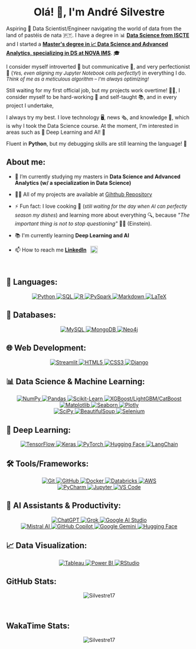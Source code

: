 <h1 align="center">Olá! 👋, I'm André Silvestre</h1>

Aspiring 🚀 Data Scientist/Engineer navigating the world of data from the land of pastéis de nata 🇵🇹. I have a degree in 📊 **[Data Science from ISCTE](https://www.iscte-iul.pt/degree/code/0322/bachelor-degree-in-data-science)** and I started a **[Master's degree in 📈 Data Science and Advanced Analytics, specializing in DS at NOVA IMS](https://www.novaims.unl.pt/en/education/programs/postgraduate-programs-and-master-degree-programs/master-degree-program-in-data-science-and-advanced-analytics-with-a-specialization-in-data-science/)**. 🎓

I consider myself introverted 🤫 but communicative 💬, and very perfectionist 🎯 (<span style="font-size: 13px;"><i>Yes, even aligning my Jupyter Notebook cells perfectly!</i></span>) in everything I do. 
<span style="font-size: 13px;"><i>Think of me as a meticulous algorithm – I'm always optimizing!</i></span>

Still waiting for my first official job, but my projects work overtime! 👨‍💻, I consider myself to be hard-working 💪 and self-taught 📚, and in every project I undertake,

I always try my best. I love technology 🖥️, news 🗞️, and knowledge 🧠, which is why I took the Data Science course. At the moment, I'm interested in areas such as 🤖 Deep Learning and AI! 🚀</h3>

Fluent in **Python**, but my debugging skills are still learning the language! 🐍

<h2 align="left">About me:</h2>

- 🌱 I’m currently studying my masters in **Data Science and Advanced Analytics (w/ a specialization in Data Science)**

- 👨‍💻 All of my projects are available at [Gihthub Repository](https://github.com/Silvestre17?tab=repositories)

- ⚡ Fun fact: I love cooking 🍳 (<span style="font-size: 13px;"><i>still waiting for the day when AI can perfectly season my dishes</i></span>) and learning more about everything 🔍, because *"The important thing is not to stop questioning"* 🧠💡 (Einstein).

- 📚 I'm currently learning **Deep Learning and AI**

- 📫 How to reach me **[LinkedIn](https://www.linkedin.com/in/andrefgsilvestre/)** <a href="https://linkedin.com/in/andrefgsilvestre" target="blank"><img align="center" src="https://raw.githubusercontent.com/rahuldkjain/github-profile-readme-generator/master/src/images/icons/Social/linked-in-alt.svg" alt="andrefgsilvestre" height="20" style="margin-bottom: 5px;margin-left: 7px"/></a>

<br>

<h2 align="left">🧠 Languages:</h2>


<p align="center">
  <a href="https://www.python.org/" target="_blank" rel="noreferrer">
    <img src="https://img.shields.io/badge/Python-3776AB?style=for-the-badge&logo=python&logoColor=white" alt="Python" />
  </a>
  <a href="https://www.sql.org/" target="_blank" rel="noreferrer">
    <img src="https://img.shields.io/badge/SQL-4479A1?style=for-the-badge&logo=sql&logoColor=white" alt="SQL" />
  <a href="https://www.r-project.org/" target="_blank" rel="noreferrer">
    <img src="https://img.shields.io/badge/R-276DC3?style=for-the-badge&logo=r&logoColor=white" alt="R" />
  </a>
  <a href="https://spark.apache.org/docs/latest/api/python/" target="_blank" rel="noreferrer">
    <img src="https://img.shields.io/badge/PySpark-E25A1C?style=for-the-badge&logo=apache-spark&logoColor=white" alt="PySpark" />
  </a>
  <a href="https://www.markdownguide.org/" target="_blank" rel="noreferrer">
    <img src="https://img.shields.io/badge/Markdown-000000?style=for-the-badge&logo=markdown&logoColor=white" alt="Markdown" />
  </a>
  <a href="https://www.latex-project.org/" target="_blank" rel="noreferrer">
    <img src="https://img.shields.io/badge/LaTeX-008080?style=for-the-badge&logo=latex&logoColor=white" alt="LaTeX" />
  </a>
</p>

<h2 align="left">📂 Databases:</h2>

<p align="center">
  <a href="https://www.mysql.com/" target="_blank" rel="noreferrer">
    <img src="https://img.shields.io/badge/MySQL-4479A1?style=for-the-badge&logo=mysql&logoColor=white" alt="MySQL" />
  </a>
  <a href="https://www.mongodb.com/" target="_blank" rel="noreferrer">
    <img src="https://img.shields.io/badge/MongoDB-4EA94B?style=for-the-badge&logo=mongodb&logoColor=white" alt="MongoDB" />
  </a>
  <a href="https://neo4j.com/" target="_blank" rel="noreferrer">
    <img src="https://img.shields.io/badge/Neo4j-008CC1?style=for-the-badge&logo=neo4j&logoColor=white" alt="Neo4j" />
  </a>
</p>

<h2 align="left">🌐 Web Development:</h2>

<p align="center">
  <a href="https://streamlit.io/" target="_blank" rel="noreferrer">
    <img src="https://img.shields.io/badge/Streamlit-FF4B4B?style=for-the-badge&logo=streamlit&logoColor=white" alt="Streamlit" />
  </a>
  <a href="https://developer.mozilla.org/en-US/docs/Web/HTML" target="_blank" rel="noreferrer">
    <img src="https://img.shields.io/badge/HTML5-E34F26?style=for-the-badge&logo=html5&logoColor=white" alt="HTML5" />
  </a>
  <a href="https://developer.mozilla.org/en-US/docs/Web/CSS" target="_blank" rel="noreferrer">
    <img src="https://img.shields.io/badge/CSS3-1572B6?style=for-the-badge&logo=css3&logoColor=white" alt="CSS3" />
  </a>
  <a href="https://www.djangoproject.com/" target="_blank" rel="noreferrer">
    <img src="https://img.shields.io/badge/Django-092E20?style=for-the-badge&logo=django&logoColor=white" alt="Django" />
  </a>
</p>

<h2 align="left">📊 Data Science & Machine Learning:</h2>

<p align="center">
  <a href="https://numpy.org/" target="_blank" rel="noreferrer">
    <img src="https://img.shields.io/badge/NumPy-013243?style=for-the-badge&logo=numpy&logoColor=white" alt="NumPy" />
  </a>
  <a href="https://pandas.pydata.org/" target="_blank" rel="noreferrer">
    <img src="https://img.shields.io/badge/Pandas-150458?style=for-the-badge&logo=pandas&logoColor=white" alt="Pandas" />
  </a>
  <a href="https://scikit-learn.org/" target="_blank" rel="noreferrer">
    <img src="https://img.shields.io/badge/Scikit_Learn-F7931E?style=for-the-badge&logo=scikit-learn&logoColor=white" alt="Scikit-Learn" />
  <!-- XGBoost/LightGBM/CatBoost (para boosting em modelos de ML)   -->
  <a href="https://xgboost.ai/" target="_blank" rel="noreferrer">
    <img src="https://img.shields.io/badge/XGBoost/LightGBM/CatBoost-232F3E?style=for-the-badge&logo=xgboost&logoColor=white" alt="XGBoost/LightGBM/CatBoost"/>
  </a><br>
  <a href="https://matplotlib.org/" target="_blank" rel="noreferrer">
    <img src="https://img.shields.io/badge/Matplotlib-11557C?style=for-the-badge&logo=matplotlib&logoColor=white" alt="Matplotlib" />
  </a>
  <a href="https://seaborn.pydata.org/" target="_blank" rel="noreferrer">
    <img src="https://img.shields.io/badge/Seaborn-008080?style=for-the-badge&logo=python&logoColor=white" alt="Seaborn" />
  </a>
  <a href="https://plotly.com/" target="_blank" rel="noreferrer">
    <img src="https://img.shields.io/badge/Plotly-3F4F75?style=for-the-badge&logo=plotly&logoColor=white" alt="Plotly" />
  </a><br>
  <a href="https://www.scipy.org/" target="_blank" rel="noreferrer">
    <img src="https://img.shields.io/badge/SciPy-%230C55A5.svg?style=for-the-badge&logo=scipy&logoColor=%white" alt="SciPy" />
  </a>
  <!-- Web Scraping Libraries -->
  <a href="https://www.crummy.com/software/BeautifulSoup/bs4/doc/" target="_blank" rel="noreferrer">
    <img src="https://img.shields.io/badge/BeautifulSoup-000000?style=for-the-badge&logo=beautifulsoup&logoColor=white" alt="BeautifulSoup" />
  </a>
  <!-- Selenium  -->
  <a href="https://www.selenium.dev/" target="_blank" rel="noreferrer">
    <img src="https://img.shields.io/badge/Selenium-43B02A?style=for-the-badge&logo=selenium&logoColor=white" alt="Selenium" />
  </a>
</p>

<h2 align="left">🫧 Deep Learning:</h2>

<p align="center">
  <a href="https://www.tensorflow.org/" target="_blank" rel="noreferrer">
    <img src="https://img.shields.io/badge/TensorFlow-FF6F00?style=for-the-badge&logo=tensorflow&logoColor=white" alt="TensorFlow" />
  </a>
  <a href="https://keras.io/" target="_blank" rel="noreferrer">
    <img src="https://img.shields.io/badge/Keras-D00000?style=for-the-badge&logo=Keras&logoColor=white" alt="Keras" />
  </a>
  <a href="https://pytorch.org/" target="_blank" rel="noreferrer">
    <img src="https://img.shields.io/badge/PyTorch-EE4C2C?style=for-the-badge&logo=pytorch&logoColor=white" alt="PyTorch" />
  </a>
  <a href="https://huggingface.co/transformers/" target="_blank" rel="noreferrer">
    <img src="https://img.shields.io/badge/Hugging_Face-FF6F20?style=for-the-badge&logo=huggingface&logoColor=white" alt="Hugging Face" />
  </a>
  <!-- LangChain -->
    <a href="https://www.langchain.com/" target="_blank" rel="noreferrer">
        <img src="https://img.shields.io/badge/LangChain-000000?style=for-the-badge&logo=langchain&logoColor=white" alt="LangChain" />
    </a>
</p>


<h2 align="left">🛠️ Tools/Frameworks:</h2>

<p align="center">
  <a href="https://git-scm.com/" target="_blank" rel="noreferrer">
    <img src="https://img.shields.io/badge/Git-F05032?style=for-the-badge&logo=git&logoColor=white" alt="Git" />
  </a>
  <a href="https://github.com/" target="_blank" rel="noreferrer">
    <img src="https://img.shields.io/badge/GitHub-181717?style=for-the-badge&logo=github&logoColor=white" alt="GitHub" />
  </a>
  <a href="https://www.docker.com/" target="_blank" rel="noreferrer">
    <img src="https://img.shields.io/badge/Docker-2496ED?style=for-the-badge&logo=docker&logoColor=white" alt="Docker" />
  </a>
  <a href="https://databricks.com/" target="_blank" rel="noreferrer">
    <img src="https://img.shields.io/badge/Databricks-FF3621?style=for-the-badge&logo=databricks&logoColor=white" alt="Databricks" />
  </a>
  <a href="https://aws.amazon.com/" target="_blank" rel="noreferrer">
    <img src="https://img.shields.io/badge/Amazon_AWS-FF9900?style=for-the-badge&logo=amazonaws&logoColor=white" alt="AWS" />
  </a><br>
  <a href="https://www.jetbrains.com/pycharm/" target="_blank" rel="noreferrer">
    <img src="https://img.shields.io/badge/PyCharm-000000?style=for-the-badge&logo=pycharm&logoColor=white" alt="PyCharm" />
  </a>
  <a href="https://jupyter.org/" target="_blank" rel="noreferrer">
    <img src="https://img.shields.io/badge/Jupyter-F37626?style=for-the-badge&logo=jupyter&logoColor=white" alt="Jupyter" />
  </a>
  <a href="https://www.vscode.com/" target="_blank" rel="noreferrer">
    <img src="https://img.shields.io/badge/VS_Code-007ACC?style=for-the-badge&logo=visualstudiocode&logoColor=white" alt="VS Code" />
  </a>
</p>

<h2 align="left">🤖 AI Assistants & Productivity:</h2>

<p align="center">
  <a href="https://openai.com/chatgpt" target="_blank" rel="noreferrer">
    <img src="https://img.shields.io/badge/ChatGPT-00A67E?style=for-the-badge&logo=openai&logoColor=white" alt="ChatGPT" />
  </a>
    <a href="https://x.ai/" target="_blank" rel="noreferrer">
    <img src="https://img.shields.io/badge/Grok_AI-000000?style=for-the-badge&logo=x&logoColor=white" alt="Grok" />
   </a>
    <a href="https://aistudio.google.com/" target="_blank" rel="noreferrer">
    <img src="https://img.shields.io/badge/Google_AI_Studio-4285F4?style=for-the-badge&logo=google&logoColor=white" alt="Google AI Studio" />
   </a> <br>
  <a href="https://mistral.ai/" target="_blank" rel="noreferrer">
    <img src="https://img.shields.io/badge/Mistral_AI-FF6600?style=for-the-badge&logo=mistral&logoColor=white" alt="Mistral AI" />
    </a>
  <a href="https://github.com/features/copilot" target="_blank" rel="noreferrer">
    <img src="https://img.shields.io/badge/GitHub_Copilot-0066FF?style=for-the-badge&logo=github&logoColor=white" alt="GitHub Copilot" />
  </a>
  <a href="https://ai.google.dev/" target="_blank" rel="noreferrer">
    <img src="https://img.shields.io/badge/Google_Gemini-4285F4?style=for-the-badge&logo=googlegemini&logoColor=white" alt="Google Gemini" />
  </a>
  <a href="https://huggingface.co/" target="_blank" rel="noreferrer">
    <img src="https://img.shields.io/badge/Hugging_Face-FFC700?style=for-the-badge&logo=huggingface&logoColor=white" alt="Hugging Face" />
  </a>
</p>

<h2 align="left">📈 Data Visualization:</h2>

<p align="center">
  <a href="https://www.tableau.com/" target="_blank" rel="noreferrer">
    <img src="https://img.shields.io/badge/Tableau-E97627?style=for-the-badge&logo=tableau&logoColor=white" alt="Tableau" />
  </a>
  <a href="https://powerbi.microsoft.com/" target="_blank" rel="noreferrer">
    <img src="https://img.shields.io/badge/Power_BI-F2C811?style=for-the-badge&logo=powerbi&logoColor=white" alt="Power BI" />
  </a>
  <a href="https://www.rstudio.com/" target="_blank" rel="noreferrer">
    <img src="https://img.shields.io/badge/RStudio-75AADB?style=for-the-badge&logo=rstudioide&logoColor=white" alt="RStudio" />
    </a>
</p>

<h2 align="left">GitHub Stats:</h2>

<p align="center">
  <img src="https://github-readme-stats.vercel.app/api?username=Silvestre17&show_icons=true&theme=dark&icon_color=4c71f2&hide=prs,issues,contribs&hide_rank=True&count_private=true" alt="Silvestre17" />
</p>

<br>

<h2 align="left">WakaTime Stats:</h2>

<p align="center">

  <!-- START_SECTION:waka-->
  <!-- Conteúdo atualizado pela Action aparecerá aqui -->
  <!--END_SECTION:waka -->

  <!-- A tua imagem WakaTime antiga pode ficar aqui ou ser removida se preferires os stats gerados pela Action -->
  <img src="https://github-readme-stats.vercel.app/api/wakatime?username=Silvestre17&theme=dark&title_color=4c71f2" alt="Silvestre17" />

</p>